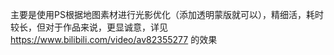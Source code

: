 主要是使用PS根据地图素材进行光影优化（添加透明蒙版就可以），精细活，耗时较长，但对于作品来说，更显诚意，详见 https://www.bilibili.com/video/av82355277 的效果
